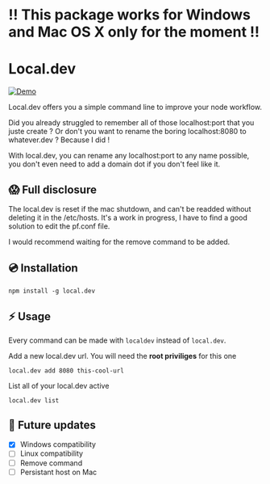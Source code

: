 # :bangbang: This package works for Windows and Mac OS X only for the moment :bangbang:

# Local.dev
[![Demo](https://raw.githubusercontent.com/bbeldame/local.dev/master/demo.gif)](https://raw.githubusercontent.com/bbeldame/local.dev/master/_demo.mp4)

Local.dev offers you a simple command line to improve your node workflow.

Did you already struggled to remember all of those localhost:port that you juste create ? Or don't you want to rename the boring localhost:8080 to whatever.dev ? Because I did !

With local.dev, you can rename any localhost:port to any name possible, you don't even need to add a domain dot if you don't feel like it.

## :scream: Full disclosure

The local.dev is reset if the mac shutdown, and can't be readded without deleting it in the /etc/hosts. It's a work in progress, I have to find a good solution to edit the pf.conf file.

I would recommend waiting for the remove command to be added.

## :cd: Installation

```
npm install -g local.dev
```

## :zap: Usage


Every command can be made with `localdev` instead of `local.dev`.

Add a new local.dev url. You will need the **root priviliges** for this one
```
local.dev add 8080 this-cool-url
```

List all of your local.dev active
```
local.dev list
```

## :calendar: Future updates

- [x] Windows compatibility
- [ ] Linux compatibility
- [ ] Remove command
- [ ] Persistant host on Mac
